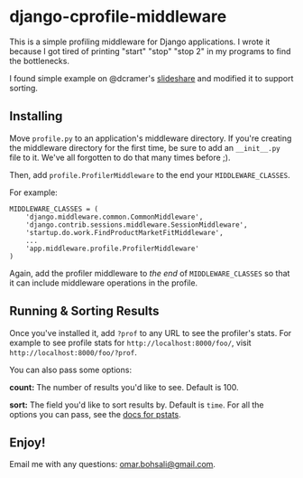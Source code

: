 django-cprofile-middleware
==========================

This is a simple profiling middleware for Django applications. I wrote it because I got tired of printing "start" "stop" "stop 2" in my programs to find the bottlenecks.

I found simple example on @dcramer's [slideshare](http://www.slideshare.net/zeeg/django-con-high-performance-django-presentation) and modified it to support sorting.

## Installing

Move ```profile.py``` to an application's middleware directory. If you're creating the middleware directory for the first time, be sure to add an ```__init__.py``` file to it. We've all forgotten to do that many times before ;).

Then, add ```profile.ProfilerMiddleware``` to the end your ```MIDDLEWARE_CLASSES```. 

For example:

```
MIDDLEWARE_CLASSES = (
    'django.middleware.common.CommonMiddleware',
    'django.contrib.sessions.middleware.SessionMiddleware',
    'startup.do.work.FindProductMarketFitMiddleware',
    ...
    'app.middleware.profile.ProfilerMiddleware'
)
```

Again, add the profiler middleware to _the end_ of `MIDDLEWARE_CLASSES` so that it can include middleware operations in the profile.

## Running & Sorting Results

Once you've installed it, add ```?prof``` to any URL to see the profiler's stats. For example to see profile stats for ```http://localhost:8000/foo/```, visit ```http://localhost:8000/foo/?prof```.

You can also pass some options:

**count:** The number of results you'd like to see. Default is 100.

**sort:** The field you'd like to sort results by. Default is ```time```. For all the options you can pass, see the [docs for pstats](http://docs.python.org/2/library/profile.html#pstats.Stats.sort_stats).

## Enjoy!

Email me with any questions: [omar.bohsali@gmail.com](omar.bohsali@gmail.com).
